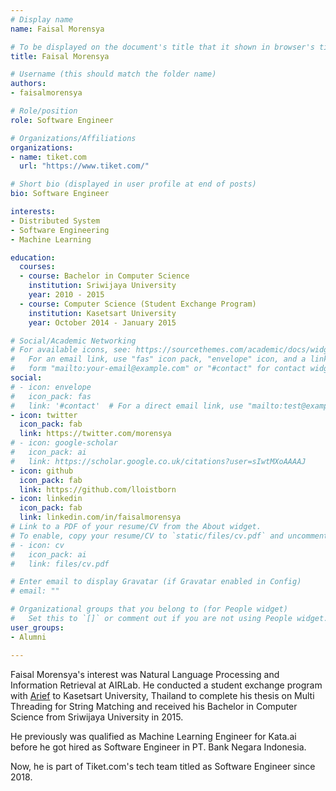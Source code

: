 ```yaml
---
# Display name
name: Faisal Morensya

# To be displayed on the document's title that it shown in browser's title bar
title: Faisal Morensya

# Username (this should match the folder name)
authors:
- faisalmorensya

# Role/position
role: Software Engineer

# Organizations/Affiliations
organizations:
- name: tiket.com
  url: "https://www.tiket.com/"

# Short bio (displayed in user profile at end of posts)
bio: Software Engineer

interests:
- Distributed System
- Software Engineering
- Machine Learning

education:
  courses:
  - course: Bachelor in Computer Science
    institution: Sriwijaya University
    year: 2010 - 2015
  - course: Computer Science (Student Exchange Program)
    institution: Kasetsart University
    year: October 2014 - January 2015

# Social/Academic Networking
# For available icons, see: https://sourcethemes.com/academic/docs/widgets/#icons
#   For an email link, use "fas" icon pack, "envelope" icon, and a link in the
#   form "mailto:your-email@example.com" or "#contact" for contact widget.
social:
# - icon: envelope
#   icon_pack: fas
#   link: '#contact'  # For a direct email link, use "mailto:test@example.org".
- icon: twitter
  icon_pack: fab
  link: https://twitter.com/morensya
# - icon: google-scholar
#   icon_pack: ai
#   link: https://scholar.google.co.uk/citations?user=sIwtMXoAAAAJ
- icon: github
  icon_pack: fab
  link: https://github.com/lloistborn
- icon: linkedin
  icon_pack: fab
  link: linkedin.com/in/faisalmorensya
# Link to a PDF of your resume/CV from the About widget.
# To enable, copy your resume/CV to `static/files/cv.pdf` and uncomment the lines below.
# - icon: cv
#   icon_pack: ai
#   link: files/cv.pdf

# Enter email to display Gravatar (if Gravatar enabled in Config)
# email: ""

# Organizational groups that you belong to (for People widget)
#   Set this to `[]` or comment out if you are not using People widget.
user_groups:
- Alumni

---
```


<!--- Biography --->

Faisal Morensya's interest was Natural Language Processing and Information Retrieval at AIRLab.
He conducted a student exchange program with [Arief](https://airlab-unsri.github.io/authors/ariefrahmansyah/) to Kasetsart University, Thailand to complete his thesis on Multi Threading for String Matching and received his Bachelor in Computer Science from Sriwijaya University in 2015.

He previously was qualified as Machine Learning Engineer for Kata.ai before he got hired as Software Engineer in PT. Bank Negara Indonesia.

Now, he is part of Tiket.com's tech team titled as Software Engineer since 2018.
